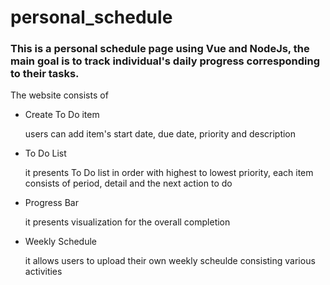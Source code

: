 # personal_schedule
### This is a personal schedule page using Vue and NodeJs, the main goal is to track individual's daily progress corresponding to their tasks.

The website consists of 
- Create To Do item

  users can add item's start date, due date, priority and description
- To Do List

  it presents To Do list in order with highest to lowest priority, each item consists of period, detail and the   next action to do
- Progress Bar
  
  it presents visualization for the overall completion
- Weekly Schedule
  
  it allows users to upload their own weekly scheulde consisting various activities
  
